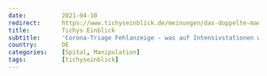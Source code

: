 ```yaml
---
date:          2021-04-10
redirect:      https://www.tichyseinblick.de/meinungen/das-doppelte-maerchen-von-der-corona-triage-die-lage-der-intensivstationen/
title:         Tichys Einblick
subtitle:      'Corona-Triage Fehlanzeige - was auf Intensivstationen wirklich passiert'
country:       DE
categories:    [Spital, Manipulation]
tags:          [tichyseinblick]
---
```

